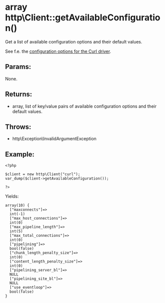 # array http\Client::getAvailableConfiguration()

Get a list of available configuration options and their default values.

See f.e. the [configuration options for the Curl driver](http/Client/Curl#Configuration:).

## Params:

None.

## Returns:

* array, list of key/value pairs of available configuration options and their default values.

## Throws:

* http\Exception\InvalidArgumentException

## Example:

	<?php
	
	$client = new http\Client("curl");
	var_dump($client->getAvailableConfiguration());
	
	?>

Yields:

	array(10) {
	  ["maxconnects"]=>
	  int(-1)
	  ["max_host_connections"]=>
	  int(0)
	  ["max_pipeline_length"]=>
	  int(5)
	  ["max_total_connections"]=>
	  int(0)
	  ["pipelining"]=>
	  bool(false)
	  ["chunk_length_penalty_size"]=>
	  int(0)
	  ["content_length_penalty_size"]=>
	  int(0)
	  ["pipelining_server_bl"]=>
	  NULL
	  ["pipelining_site_bl"]=>
	  NULL
	  ["use_eventloop"]=>
	  bool(false)
	}

